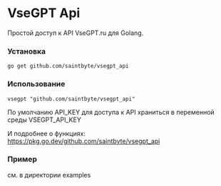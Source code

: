 # VseGPT Api
Простой доступ к API VseGPT.ru для Golang.

### Установка
```
go get github.com/saintbyte/vsegpt_api
```

### Использование
```
vsegpt "github.com/saintbyte/vsegpt_api"
```

По умолчанию API_KEY для доступа к API  храниться в переменной среды VSEGPT_API_KEY

И подробнее о функциях: https://pkg.go.dev/github.com/saintbyte/vsegpt_api

### Пример
см. в директории examples
